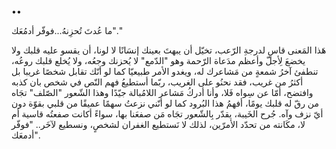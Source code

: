 ••

‏"ما عُدتَ تُحزِنهُ...فوفّر أدمُعَك."

هَذا المَعنى قاسٍ لدرجةِ الرّعب، تخيّل أن يبهتَ بعينك إنسَانًا لا لونا، أن يقسو عليه قلبك ولا يخضعَ لِأجلّ وأعظم مدَعاة الرّحمة وهو "الدّمع" لا يُحزنك وجعُه، ولا يُخلع قلبك روعُه، تنطفئ آخرُ شمعةٍ من مَشاعرك له، ويغدو الأمر طبيعيّا كما لو أنّك تقابل شخصًا غريبا بل أكثرُ من غريب، فقد نحنُو على الغريب، ربّما أستطيعُ فهم النّص في شخص بان كذبه وافتضح، أمّا عن سِواه فَلا، وأنا أدركُ مَشاعر اللامُبالة جيّدًا وهذا الشّعور "الصّلف" تجَاه من رقّ له قلبك يومًا،  أفهمُ هذا البُرود كما لو أنّني نزعتُ سهمًا عميقًا من قلبي بقوّة دون أيّ نزف وآه.
جُرح الخَيبة، يقدّر بِالشّعور تجَاه مَن صفعَنا بها، سواءً أكانت صفعتُه قاسية أم لا، مكَانته من تحدّد الأمرّين، لذلك لا نَستطيع الغفران لشخصٍ، ونسطيع لآخَر.. "فوفّر أدمعَك".